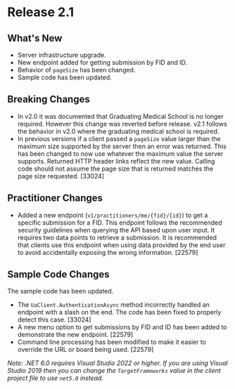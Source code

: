 # Release 2.1

## What's New

- Server infrastructure upgrade.
- New endpoint added for getting submission by FID and ID.
- Behavior of `pageSize` has been changed.
- Sample code has been updated.

## Breaking Changes

- In v2.0 it was documented that Graduating Medical School is no longer required. However this change was reverted before release. v2.1 follows the behavior in v2.0 where the graduating medical school is required.
- In previous versions if a client passed a `pageSize` value larger than the maximum size supported by the server then an error was returned. This has been changed to now use whatever the maximum value the server supports. Returned HTTP header links reflect the new value. Calling code should not assume the page size that is returned matches the page size requested. [33024]

## Practitioner Changes

- Added a new endpoint (`v1/practitioners/me/{fid}/{id}`) to get a specific submission for a FID. This endpoint follows the recommended security guidelines when querying the API based upon user input. It requires two data points to retrieve a submission. It is recommended that clients use this endpoint when using data provided by the end user to avoid accidentally exposing the wrong information. [22579]

## Sample Code Changes

The sample code has been updated.

- The `UaClient.AuthenticationAsync` method incorrectly handled an endpoint with a slash on the end. The code has been fixed to properly detect this case. [33024]
- A new menu option to get submissions by FID and ID has been added to demonstrate the new endpoint. [22579]
- Command line processing has been modified to make it easier to override the URL or board being used. [22579]

*Note: .NET 6.0 requires Visual Studio 2022 or higher. If you are using Visual Studio 2019 then you can change the `TargetFrameworks` value in the client project file to use `net5.0` instead.*
